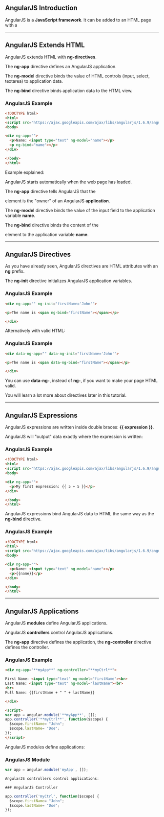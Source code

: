 AngularJS Introduction
----------------------


AngularJS is a **JavaScript framework**. It can be added to an HTML page with a <script> tag.

AngularJS extends HTML attributes with **Directives**, and binds data to HTML with **Expressions**.

---

AngularJS is a JavaScript Framework
-----------------------------------

AngularJS is a JavaScript framework written in JavaScript.

AngularJS is distributed as a JavaScript file, and can be added to a web page with a script tag:

<script src="https://ajax.googleapis.com/ajax/libs/angularjs/1.6.9/angular.min.js"></script>

---

AngularJS Extends HTML
----------------------

AngularJS extends HTML with **ng-directives**.

The **ng-app** directive defines an AngularJS application.

The **ng-model** directive binds the value of HTML controls (input, select, textarea) to application data.

The **ng-bind** directive binds application data to the HTML view.

### AngularJS Example

```html
<!DOCTYPE html>  
<html>  
<script src="https://ajax.googleapis.com/ajax/libs/angularjs/1.6.9/angular.min.js"></script>  
<body>

<div ng-app="">  
  <p>Name: <input type="text" ng-model="name"></p>  
  <p ng-bind="name"></p>  
</div>

</body>  
</html>
```


Example explained:

AngularJS starts automatically when the web page has loaded.

The **ng-app** directive tells AngularJS that the <div> element is the "owner" of an AngularJS **application**.

The **ng-model** directive binds the value of the input field to the application variable **name**.

The **ng-bind** directive binds the content of the <p> element to the application variable **name**.


---

AngularJS Directives
--------------------

As you have already seen, AngularJS directives are HTML attributes with an **ng** prefix.

The **ng-init** directive initializes AngularJS application variables.

### AngularJS Example
```html
<div ng-app="" ng-init="firstName='John'">

<p>The name is <span ng-bind="firstName"></span></p>

</div>
```


Alternatively with valid HTML:

### AngularJS Example
```html
<div data-ng-app="" data-ng-init="firstName='John'">

<p>The name is <span data-ng-bind="firstName"></span></p>

</div>
```


You can use **data-ng-**, instead of **ng-**, if you want to make your page HTML valid.

You will learn a lot more about directives later in this tutorial.

---

AngularJS Expressions
---------------------

AngularJS expressions are written inside double braces: **{{ expression }}**.

AngularJS will "output" data exactly where the expression is written:

### AngularJS Example
```html
<!DOCTYPE html>  
<html>  
<script src="https://ajax.googleapis.com/ajax/libs/angularjs/1.6.9/angular.min.js"></script>  
<body>

<div ng-app="">  
  <p>My first expression: {{ 5 + 5 }}</p>  
</div>

</body>  
</html>
```


AngularJS expressions bind AngularJS data to HTML the same way as the **ng-bind** directive.

### AngularJS Example

```html
<!DOCTYPE html>  
<html>  
<script src="https://ajax.googleapis.com/ajax/libs/angularjs/1.6.9/angular.min.js"></script>  
<body>

<div ng-app="">  
  <p>Name: <input type="text" ng-model="name"></p>  
  <p>{{name}}</p>  
</div>

</body>  
</html>
```



---

AngularJS Applications
----------------------

AngularJS **modules** define AngularJS applications.

AngularJS **controllers** control AngularJS applications.

The **ng-app** directive defines the application, the **ng-controller** directive defines the controller.

### AngularJS Example
```html
<div ng-app="**myApp**" ng-controller="**myCtrl**">

First Name: <input type="text" ng-model="firstName"><br>  
Last Name: <input type="text" ng-model="lastName"><br>  
<br>  
Full Name: {{firstName + " " + lastName}}

</div>

<script>  
var app = angular.module('**myApp**', []);  
app.controller('**myCtrl**', function($scope) {  
  $scope.firstName= "John";  
  $scope.lastName= "Doe";  
});  
</script>
```


AngularJS modules define applications:

### AngularJS Module
```js
var app = angular.module('myApp', []);

AngularJS controllers control applications:

### AngularJS Controller

app.controller('myCtrl', function($scope) {  
  $scope.firstName= "John";  
  $scope.lastName= "Doe";  
});
```

